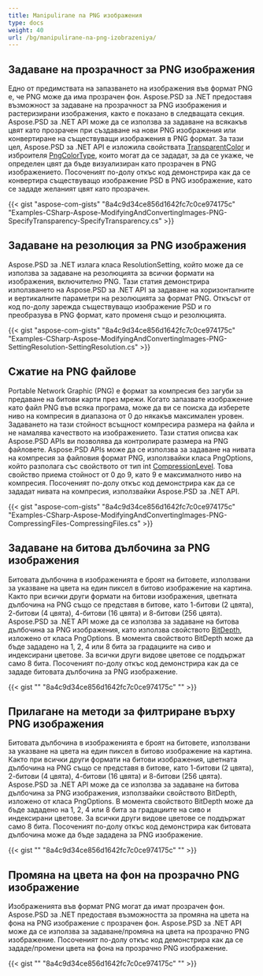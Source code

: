 ```yaml
---
title: Manipulirane na PNG изображения
type: docs
weight: 40
url: /bg/manipulirane-na-png-izobrazeniya/
---
```


## **Задаване на прозрачност за PNG изображения**
Едно от предимствата на запазването на изображения във формат PNG е, че PNG може да има прозрачен фон. Aspose.PSD за .NET предоставя възможност за задаване на прозрачност за PNG изображения и растеризирани изображения, както е показано в следващата секция. Aspose.PSD за .NET API може да се използва за задаване на всякакъв цвят като прозрачен при създаване на нови PNG изображения или конвертиране на съществуващи изображения в PNG формат. За тази цел, Aspose.PSD за .NET API е изложила свойствата [TransparentColor](https://reference.aspose.com/psd/net/aspose.psd/ipsdcolorpalette/properties/transparentcolor) и изброителя [PngColorType](https://reference.aspose.com/psd/net/aspose.psd.fileformats.png/pngcolortype), които могат да се зададат, за да се укаже, че определен цвят да бъде визуализиран като прозрачен в PNG изображението. Посоченият по-долу откъс код демонстрира как да се конвертира съществуващо изображение PSD в PNG изображение, като се зададе желаният цвят като прозрачен.


{{< gist "aspose-com-gists" "8a4c9d34ce856d1642fc7c0ce974175c" "Examples-CSharp-Aspose-ModifyingAndConvertingImages-PNG-SpecifyTransparency-SpecifyTransparency.cs" >}}
## **Задаване на резолюция за PNG изображения**
Aspose.PSD за .NET излага класа ResolutionSetting, който може да се използва за задаване на резолюцията за всички формати на изображения, включително PNG. Тази статия демонстрира използването на Aspose.PSD за .NET API за задаване на хоризонталните и вертикалните параметри на резолюцията за формат PNG. Откъсът от код по-долу зарежда съществуващо изображение PSD и го преобразува в PNG формат, като променя също и резолюцията.


{{< gist "aspose-com-gists" "8a4c9d34ce856d1642fc7c0ce974175c" "Examples-CSharp-Aspose-ModifyingAndConvertingImages-PNG-SettingResolution-SettingResolution.cs" >}}
## **Сжатие на PNG файлове**
Portable Network Graphic (PNG) е формат за компресия без загуби за предаване на битови карти през мрежи. Когато запазвате изображение като файл PNG във всяка програма, може да ви се поиска да изберете ниво на компресия в диапазона от 0 до някакъв максимален уровен. Задаването на тази стойност всъщност компресира размера на файла и не намалява качеството на изображението. Тази статия описва как Aspose.PSD APIs ви позволява да контролирате размера на PNG файловете. Aspose.PSD APIs може да се използва за задаване на нивата на компресия за файловия формат PNG, използвайки класа PngOptions, който разполага със свойството от тип int [CompressionLevel](https://reference.aspose.com/psd/net/aspose.psd.imageoptions/pngoptions/properties/compressionlevel). Това свойство приема стойност от 0 до 9, като 9 е максималното ниво на компресия. Посоченият по-долу откъс код демонстрира как да се зададат нивата на компресия, използвайки Aspose.PSD за .NET API.


{{< gist "aspose-com-gists" "8a4c9d34ce856d1642fc7c0ce974175c" "Examples-CSharp-Aspose-ModifyingAndConvertingImages-PNG-CompressingFiles-CompressingFiles.cs" >}}
## **Задаване на битова дълбочина за PNG изображения**
Битовата дълбочина в изображенията е броят на битовете, използвани за указване на цвета на един пиксел в битово изображение на картина. Както при всички други формати на битови изображения, цветната дълбочина на PNG също се представя в битове, като 1-битови (2 цвята), 2-битови (4 цвята), 4-битови (16 цвята) и 8-битови (256 цвята). Aspose.PSD за .NET API може да се използва за задаване на битова дълбочина за PNG изображения, като използва свойството [BitDepth](https://reference.aspose.com/psd/net/aspose.psd.imageoptions/pngoptions/properties/bitdepth), изложено от класа PngOptions. В момента свойството BitDepth може да бъде зададено на 1, 2, 4 или 8 бита за градациите на сиво и индексирани цветове. За всички други видове цветове се поддържат само 8 бита. Посоченият по-долу откъс код демонстрира как да се зададе битовата дълбочина за PNG изображение.


{{< gist "" "8a4c9d34ce856d1642fc7c0ce974175c" "" >}}
## **Прилагане на методи за филтриране върху PNG изображения**
Битовата дълбочина в изображенията е броят на битовете, използвани за указване на цвета на един пиксел в битово изображение на картина. Както при всички други формати на битови изображения, цветната дълбочина на PNG също се представя в битове, като 1-битови (2 цвята), 2-битови (4 цвята), 4-битови (16 цвята) и 8-битови (256 цвята). Aspose.PSD за .NET API може да се използва за задаване на битова дълбочина за PNG изображения, използвайки свойството BitDepth, изложено от класа PngOptions. В момента свойството BitDepth може да бъде зададено на 1, 2, 4 или 8 бита за градациите на сиво и индексирани цветове. За всички други видове цветове се поддържат само 8 бита. Посоченият по-долу откъс код демонстрира как битовата дълбочина може да бъде зададена за PNG изображение.


{{< gist "" "8a4c9d34ce856d1642fc7c0ce974175c" "" >}}
## **Промяна на цвета на фон на прозрачно PNG изображение**
Изображенията във формат PNG могат да имат прозрачен фон. Aspose.PSD за .NET предоставя възможността за промяна на цвета на фона на PNG изображение с прозрачен фон. Aspose.PSD за .NET API може да се използва за задаване/промяна на цвета на прозрачно PNG изображение. Посоченият по-долу откъс код демонстрира как да се зададе/промени цвета на фона на прозрачно PNG изображение.



{{< gist "" "8a4c9d34ce856d1642fc7c0ce974175c" "" >}}